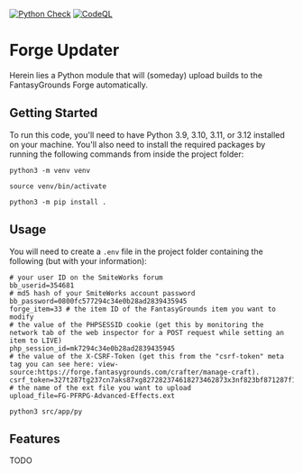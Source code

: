 [![Python Check](https://github.com/bmos/fg_forge_updater/actions/workflows/lint-python.yml/badge.svg)](https://github.com/bmos/fg_forge_updater/actions/workflows/lint-python.yml) [![CodeQL](https://github.com/bmos/fg_forge_updater/actions/workflows/github-code-scanning/codeql/badge.svg)](https://github.com/bmos/fg_forge_updater/actions/workflows/github-code-scanning/codeql)

# Forge Updater

Herein lies a Python module that will (someday) upload builds to the FantasyGrounds Forge automatically.

## Getting Started

To run this code, you'll need to have Python 3.9, 3.10, 3.11, or 3.12 installed on your machine. You'll also need to
install the required packages by running the following commands from inside the project folder:

```shell
python3 -m venv venv
```
```shell
source venv/bin/activate
```
```shell
python3 -m pip install .
```

## Usage

You will need to create a `.env` file in the project folder containing the following (but with your information):
```env
# your user ID on the SmiteWorks forum
bb_userid=354681
# md5 hash of your SmiteWorks account password
bb_password=0800fc577294c34e0b28ad2839435945
forge_item=33 # the item ID of the FantasyGrounds item you want to modify
# the value of the PHPSESSID cookie (get this by monitoring the network tab of the web inspector for a POST request while setting an item to LIVE)
php_session_id=mk7294c34e0b28ad2839435945
# the value of the X-CSRF-Token (get this from the "csrf-token" meta tag you can see here: view-source:https://forge.fantasygrounds.com/crafter/manage-craft).
csrf_token=327t287tg237cn7aks87xg827282374618273462873x3nf823bf871287f1xm186f18
# the name of the ext file you want to upload
upload_file=FG-PFRPG-Advanced-Effects.ext
```


```shell
python3 src/app/py
```

## Features

TODO
